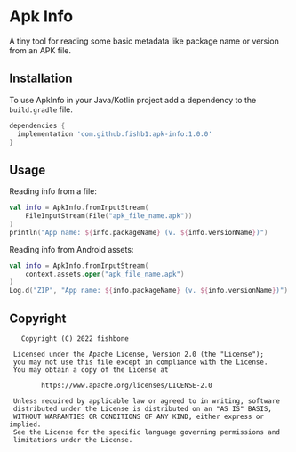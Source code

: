 Apk Info
========

A tiny tool for reading some basic metadata like package name or version from an APK file.

Installation
------------

To use ApkInfo in your Java/Kotlin project add a dependency to the `build.gradle` file. 

```groovy
dependencies {
  implementation 'com.github.fishb1:apk-info:1.0.0'
}
```

Usage
-----

Reading info from a file:
```kotlin
val info = ApkInfo.fromInputStream(
    FileInputStream(File("apk_file_name.apk"))
)
println("App name: ${info.packageName} (v. ${info.versionName})")
```

Reading info from Android assets:
```kotlin
val info = ApkInfo.fromInputStream(
    context.assets.open("apk_file_name.apk")
)
Log.d("ZIP", "App name: ${info.packageName} (v. ${info.versionName})")
```

Copyright
---------
	   Copyright (C) 2022 fishbone
	 
	 Licensed under the Apache License, Version 2.0 (the "License");
	 you may not use this file except in compliance with the License.
	 You may obtain a copy of the License at
	 
			https://www.apache.org/licenses/LICENSE-2.0
	 
	 Unless required by applicable law or agreed to in writing, software
	 distributed under the License is distributed on an "AS IS" BASIS,
	 WITHOUT WARRANTIES OR CONDITIONS OF ANY KIND, either express or implied.
	 See the License for the specific language governing permissions and
	 limitations under the License.
